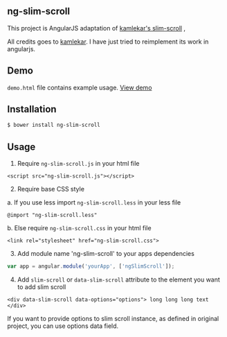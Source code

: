 ## ng-slim-scroll

This project is AngularJS adaptation of [kamlekar's slim-scroll](https://github.com/venkateshwar/slim-scroll/) ,

All credits goes to [kamlekar](https://github.com/kamlekar). I have just tried to reimplement its work in angularjs.

## Demo

`demo.html` file contains example usage. [View demo](https://rawgit.com/ytlabs/ng-slim-scroll/master/index.html)

## Installation

```bash
$ bower install ng-slim-scroll
```

## Usage

1. Require `ng-slim-scroll.js` in your html file

```<script src="ng-slim-scroll.js"></script>```

2. Require base CSS style

  a. If you use less import `ng-slim-scroll.less` in your less file

  ```@import "ng-slim-scroll.less"```

  b. Else require `ng-slim-scroll.css` in your html file

  ```<link rel="stylesheet" href="ng-slim-scroll.css">```

3. Add module name 'ng-slim-scroll' to your apps dependencies

```js
var app = angular.module('yourApp', ['ngSlimScroll']);
```

4. Add `slim-scroll` or `data-slim-scroll` attribute to the element you want to add slim scroll

```<div data-slim-scroll data-options="options"> long long long text </div>```

If you want to provide options to slim scroll instance, as defined in original project, you can use options data field.



